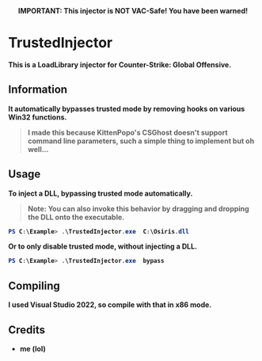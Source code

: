 <div align="center">
  <strong>IMPORTANT: This injector is NOT VAC-Safe! You have been warned!<strong>
    <br/>
</div>
   
# TrustedInjector
This is a LoadLibrary injector for Counter-Strike: Global Offensive.

## Information
It automatically bypasses trusted mode by removing hooks on various Win32 functions. 

> I made this because KittenPopo's CSGhost doesn't support command line parameters, such a simple thing to implement but oh well...

## Usage
To inject a DLL, bypassing trusted mode automatically.
>Note: You can also invoke this behavior by dragging and dropping the DLL onto the executable.
```powershell
PS C:\Example> .\TrustedInjector.exe  C:\Osiris.dll
```
Or to only disable trusted mode, without injecting a DLL.
```powershell
PS C:\Example> .\TrustedInjector.exe  bypass
```
## Compiling
I used Visual Studio 2022, so compile with that in x86 mode.

## Credits
 - me (lol)
